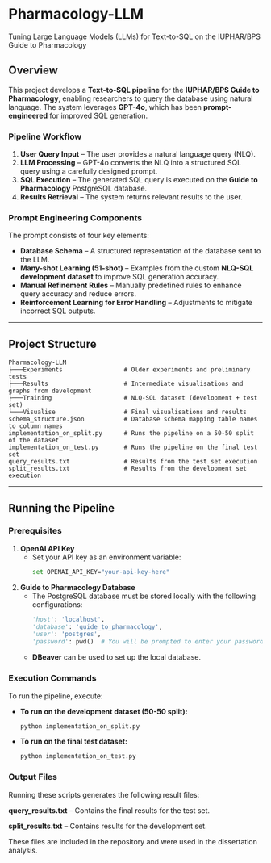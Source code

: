 # **Pharmacology-LLM**  
Tuning Large Language Models (LLMs) for Text-to-SQL on the IUPHAR/BPS Guide to Pharmacology  

## **Overview**  
This project develops a **Text-to-SQL pipeline** for the **IUPHAR/BPS Guide to Pharmacology**, enabling researchers to query the database using natural language. The system leverages **GPT-4o**, which has been **prompt-engineered** for improved SQL generation.  

### **Pipeline Workflow**  
1. **User Query Input** – The user provides a natural language query (NLQ).  
2. **LLM Processing** – GPT-4o converts the NLQ into a structured SQL query using a carefully designed prompt.  
3. **SQL Execution** – The generated SQL query is executed on the **Guide to Pharmacology** PostgreSQL database.  
4. **Results Retrieval** – The system returns relevant results to the user.  

### **Prompt Engineering Components**  
The prompt consists of four key elements:  
- **Database Schema** – A structured representation of the database sent to the LLM.  
- **Many-shot Learning (51-shot)** – Examples from the custom **NLQ-SQL development dataset** to improve SQL generation accuracy.  
- **Manual Refinement Rules** – Manually predefined rules to enhance query accuracy and reduce errors.  
- **Reinforcement Learning for Error Handling** – Adjustments to mitigate incorrect SQL outputs.  

---

## **Project Structure**  

 
```
Pharmacology-LLM
├───Experiments                 # Older experiments and preliminary tests 
├───Results                     # Intermediate visualisations and graphs from development 
├───Training                    # NLQ-SQL dataset (development + test set) 
└───Visualise                   # Final visualisations and results 
schema_structure.json           # Database schema mapping table names to column names 
implementation_on_split.py      # Runs the pipeline on a 50-50 split of the dataset 
implementation_on_test.py       # Runs the pipeline on the final test set 
query_results.txt               # Results from the test set execution 
split_results.txt               # Results from the development set execution
```

---

## **Running the Pipeline**  

### **Prerequisites**  
1. **OpenAI API Key**  
   - Set your API key as an environment variable:  
     ```sh
     set OPENAI_API_KEY="your-api-key-here"
     ```  
2. **Guide to Pharmacology Database**  
   - The PostgreSQL database must be stored locally with the following configurations:  
     ```python
     'host': 'localhost',
     'database': 'guide_to_pharmacology',
     'user': 'postgres',
     'password': pwd()  # You will be prompted to enter your password at runtime.
     ```
   - **DBeaver** can be used to set up the local database.  

### **Execution Commands**  
To run the pipeline, execute:  
- **To run on the development dataset (50-50 split):**  
  ```sh
  python implementation_on_split.py
  ```
- **To run on the final test dataset:**
    ```sh
    python implementation_on_test.py
    ```
### **Output Files**
Running these scripts generates the following result files:

**query_results.txt** – Contains the final results for the test set.

**split_results.txt** – Contains results for the development set.

These files are included in the repository and were used in the dissertation analysis.
